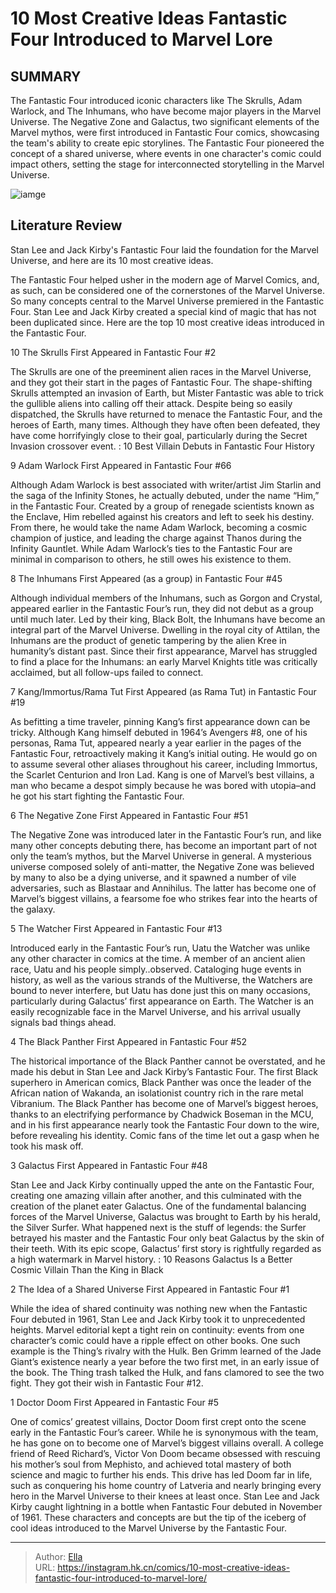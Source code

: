 # 10 Most Creative Ideas Fantastic Four Introduced to Marvel Lore


## SUMMARY 


 The Fantastic Four introduced iconic characters like The Skrulls, Adam Warlock, and The Inhumans, who have become major players in the Marvel Universe. 
 The Negative Zone and Galactus, two significant elements of the Marvel mythos, were first introduced in Fantastic Four comics, showcasing the team&#39;s ability to create epic storylines. 
 The Fantastic Four pioneered the concept of a shared universe, where events in one character&#39;s comic could impact others, setting the stage for interconnected storytelling in the Marvel Universe. 

![iamge](https://static1.srcdn.com/wordpress/wp-content/uploads/2022/11/fantastic-four-by-jack-kirby-featured.jpg)

## Literature Review

Stan Lee and Jack Kirby&#39;s Fantastic Four laid the foundation for the Marvel Universe, and here are its 10 most creative ideas.




The Fantastic Four helped usher in the modern age of Marvel Comics, and, as such, can be considered one of the cornerstones of the Marvel Universe. So many concepts central to the Marvel Universe premiered in the Fantastic Four. Stan Lee and Jack Kirby created a special kind of magic that has not been duplicated since. Here are the top 10 most creative ideas introduced in the Fantastic Four.









 








 10  The Skrulls 
First Appeared in Fantastic Four #2


 







The Skrulls are one of the preeminent alien races in the Marvel Universe, and they got their start in the pages of Fantastic Four. The shape-shifting Skrulls attempted an invasion of Earth, but Mister Fantastic was able to trick the gullible aliens into calling off their attack. Despite being so easily dispatched, the Skrulls have returned to menace the Fantastic Four, and the heroes of Earth, many times. Although they have often been defeated, they have come horrifyingly close to their goal, particularly during the Secret Invasion crossover event.
 : 10 Best Villain Debuts in Fantastic Four History





 9  Adam Warlock 
First Appeared in Fantastic Four #66


 







Although Adam Warlock is best associated with writer/artist Jim Starlin and the saga of the Infinity Stones, he actually debuted, under the name “Him,” in the Fantastic Four. Created by a group of renegade scientists known as the Enclave, Him rebelled against his creators and left to seek his destiny. From there, he would take the name Adam Warlock, becoming a cosmic champion of justice, and leading the charge against Thanos during the Infinity Gauntlet. While Adam Warlock’s ties to the Fantastic Four are minimal in comparison to others, he still owes his existence to them.





 8  The Inhumans 
First Appeared (as a group) in Fantastic Four #45


 







Although individual members of the Inhumans, such as Gorgon and Crystal, appeared earlier in the Fantastic Four’s run, they did not debut as a group until much later. Led by their king, Black Bolt, the Inhumans have become an integral part of the Marvel Universe. Dwelling in the royal city of Attilan, the Inhumans are the product of genetic tampering by the alien Kree in humanity’s distant past. Since their first appearance, Marvel has struggled to find a place for the Inhumans: an early Marvel Knights title was critically acclaimed, but all follow-ups failed to connect.







 7  Kang/Immortus/Rama Tut 
First Appeared (as Rama Tut) in Fantastic Four #19


 







As befitting a time traveler, pinning Kang’s first appearance down can be tricky. Although Kang himself debuted in 1964’s Avengers #8, one of his personas, Rama Tut, appeared nearly a year earlier in the pages of the Fantastic Four, retroactively making it Kang’s initial outing. He would go on to assume several other aliases throughout his career, including Immortus, the Scarlet Centurion and Iron Lad. Kang is one of Marvel’s best villains, a man who became a despot simply because he was bored with utopia–and he got his start fighting the Fantastic Four.





 6  The Negative Zone 
First Appeared in Fantastic Four #51


 







The Negative Zone was introduced later in the Fantastic Four’s run, and like many other concepts debuting there, has become an important part of not only the team’s mythos, but the Marvel Universe in general. A mysterious universe composed solely of anti-matter, the Negative Zone was believed by many to also be a dying universe, and it spawned a number of vile adversaries, such as Blastaar and Annihilus. The latter has become one of Marvel’s biggest villains, a fearsome foe who strikes fear into the hearts of the galaxy.





 5  The Watcher 
First Appeared in Fantastic Four #13


 







Introduced early in the Fantastic Four’s run, Uatu the Watcher was unlike any other character in comics at the time. A member of an ancient alien race, Uatu and his people simply..observed. Cataloging huge events in history, as well as the various strands of the Multiverse, the Watchers are bound to never interfere, but Uatu has done just this on many occasions, particularly during Galactus’ first appearance on Earth. The Watcher is an easily recognizable face in the Marvel Universe, and his arrival usually signals bad things ahead.





 4  The Black Panther 
First Appeared in Fantastic Four #52


 







The historical importance of the Black Panther cannot be overstated, and he made his debut in Stan Lee and Jack Kirby’s Fantastic Four. The first Black superhero in American comics, Black Panther was once the leader of the African nation of Wakanda, an isolationist country rich in the rare metal Vibranium. The Black Panther has become one of Marvel’s biggest heroes, thanks to an electrifying performance by Chadwick Boseman in the MCU, and in his first appearance nearly took the Fantastic Four down to the wire, before revealing his identity. Comic fans of the time let out a gasp when he took his mask off.





 3  Galactus 
First Appeared in Fantastic Four #48


 







Stan Lee and Jack Kirby continually upped the ante on the Fantastic Four, creating one amazing villain after another, and this culminated with the creation of the planet eater Galactus. One of the fundamental balancing forces of the Marvel Universe, Galactus was brought to Earth by his herald, the Silver Surfer. What happened next is the stuff of legends: the Surfer betrayed his master and the Fantastic Four only beat Galactus by the skin of their teeth. With its epic scope, Galactus’ first story is rightfully regarded as a high watermark in Marvel history.
 : 10 Reasons Galactus Is a Better Cosmic Villain Than the King in Black





 2  The Idea of a Shared Universe 
First Appeared in Fantastic Four #1


 







While the idea of shared continuity was nothing new when the Fantastic Four debuted in 1961, Stan Lee and Jack Kirby took it to unprecedented heights. Marvel editorial kept a tight rein on continuity: events from one character’s comic could have a ripple effect on other books. One such example is the Thing’s rivalry with the Hulk. Ben Grimm learned of the Jade Giant’s existence nearly a year before the two first met, in an early issue of the book. The Thing trash talked the Hulk, and fans clamored to see the two fight. They got their wish in Fantastic Four #12.





 1  Doctor Doom 
First Appeared in Fantastic Four #5


 







One of comics’ greatest villains, Doctor Doom first crept onto the scene early in the Fantastic Four’s career. While he is synonymous with the team, he has gone on to become one of Marvel’s biggest villains overall. A college friend of Reed Richard’s, Victor Von Doom became obsessed with rescuing his mother’s soul from Mephisto, and achieved total mastery of both science and magic to further his ends. This drive has led Doom far in life, such as conquering his home country of Latveria and nearly bringing every hero in the Marvel Universe to their knees at least once.
Stan Lee and Jack Kirby caught lightning in a bottle when Fantastic Four debuted in November of 1961. These characters and concepts are but the tip of the iceberg of cool ideas introduced to the Marvel Universe by the Fantastic Four. 

---

> Author: [Ella](https://instagram.hk.cn/)  
> URL: https://instagram.hk.cn/comics/10-most-creative-ideas-fantastic-four-introduced-to-marvel-lore/  

